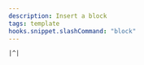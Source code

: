 ```yaml
---
description: Insert a block
tags: template
hooks.snippet.slashCommand: "block"
---
```

```template
|^|
```
